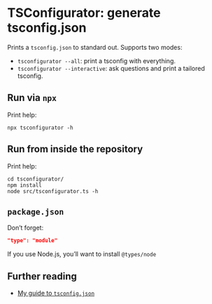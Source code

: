 # TSConfigurator: generate tsconfig.json

Prints a `tsconfig.json` to standard out. Supports two modes:

* `tsconfigurator --all`: print a tsconfig with everything.
* `tsconfigurator --interactive`: ask questions and print a tailored tsconfig.

## Run via `npx`

Print help:

```
npx tsconfigurator -h
```

## Run from inside the repository

Print help:

```
cd tsconfigurator/
npm install
node src/tsconfigurator.ts -h
```

## `package.json`

Don’t forget:

```json
"type": "module"
```

If you use Node.js, you’ll want to install `@types/node`

## Further reading

* [My guide to `tsconfig.json`](https://2ality.com/2025/01/tsconfig-json.html)
